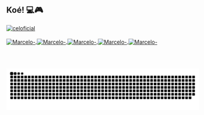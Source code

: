 ## Koé! 💻🎮

<div>
  <a href="https://github.com/celoficial">
    <div style="display: block;">
      <img align="center" src="https://komarev.com/ghpvc/?username=SEUUSUARIO&color=green" alt="celoficial" />
    </div>
  
  <!-- <img height="180em" width="50%" src="https://github-readme-stats.vercel.app/api?username=celoficial&show_icons=true&theme=dracula&include_all_commits=true&count_private=true"/> -->
  <!-- <img height="180em" width="41%" src="https://github-readme-stats.vercel.app/api/top-langs/?username=celoficial&layout=compact&langs_count=16&theme=dracula" /> -->
</div>

<div style="display: inline_block"><br>
  <img align="center" alt="Marcelo-" src="https://img.icons8.com/color/48/000000/python--v1.png"/>
  <img align="center" alt="Marcelo-" src="https://img.icons8.com/color/48/000000/c-sharp-logo.png"/>
  <img align="center" alt="Marcelo-" src="https://img.icons8.com/color/50/000000/angularjs.png"/>
  <img align="center" alt="Marcelo-" src="https://img.icons8.com/color/48/000000/azure-1.png"/>
  <img align="center" alt="Marcelo-" src="https://img.icons8.com/color/48/000000/amazon-web-services.png"/>
</div>

##

<div>
  <a href="https://www.linkedin.com/in/marcelo-a-rocha/" target="_blank"><img src="https://img.shields.io/badge/LinkedIn-0077B5?style=for-the-badge&logo=linkedin&logoColor=white" alt=""></a>
  <a href="https://twitter.com/rochamarcelo_" target="_blank"><img src="https://img.shields.io/badge/Twitter-1DA1F2?style=for-the-badge&logo=twitter&logoColor=white" alt=""></a>
  <a href="https://www.instagram.com/celoficial/" target="_blank"><img src="https://img.shields.io/badge/Instagram-E4405F?style=for-the-badge&logo=instagram&logoColor=white" alt=""></a>
  
  ![Snake animation](https://github.com/celoficial/celoficial/blob/output/github-snake-dark.svg)
</div>

<!--
**celoficial/celoficial** is a ✨ _special_ ✨ repository because its `README.md` (this file) appears on your GitHub profile.

Here are some ideas to get you started:

- 🔭 I’m currently working on ...
- 🌱 I’m currently learning ...
- 👯 I’m looking to collaborate on ...
- 🤔 I’m looking for help with ...
- 💬 Ask me about ...
- 📫 How to reach me: ...
- 😄 Pronouns: ...
- ⚡ Fun fact: ...
-->
